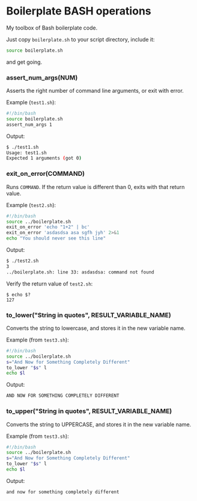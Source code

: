 Boilerplate BASH operations
===========================

My toolbox of Bash boilerplate code.

Just copy `boilerplate.sh` to your script directory, include it:

```bash
source boilerplate.sh
```

and get going.

### assert_num_args(NUM)

Asserts the right number of command line arguments, or exit with error.

Example (`test1.sh`): 

```bash
#!/bin/bash
source boilerplate.sh
assert_num_args 1
```

Output:

```bash
$ ./test1.sh
Usage: test1.sh
Expected 1 arguments (got 0)
```

### exit_on_error(COMMAND) 

Runs `COMMAND`. If the return value is different than 0, exits with that return value.

Example (`test2.sh`): 

```bash
#!/bin/bash
source ../boilerplate.sh
exit_on_error 'echo "1+2" | bc'
exit_on_error 'asdasdsa asa sgfh jyh' 2>&1
echo "You should never see this line"
```

Output:

```bash
$ ./test2.sh
3
../boilerplate.sh: line 33: asdasdsa: command not found
```
Verify the return value of `test2.sh`:
```
$ echo $?
127
```


### to_lower("String in quotes", RESULT_VARIABLE_NAME)

Converts the string to lowercase, and stores it in the new variable name.

Example (from `test3.sh`):
```bash
#!/bin/bash
source ../boilerplate.sh
s="And Now for Something Completely Different"
to_lower "$s" l
echo $l
```

Output:

```bash
AND NOW FOR SOMETHING COMPLETELY DIFFERENT
```

### to_upper("String in quotes", RESULT_VARIABLE_NAME)

Converts the string to UPPERCASE, and stores it in the new variable name.

Example (from `test3.sh`):
```bash
#!/bin/bash
source ../boilerplate.sh
s="And Now for Something Completely Different"
to_lower "$s" l
echo $l
```

Output:

```bash
and now for something completely different
```




